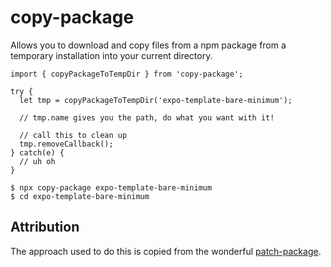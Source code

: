 # copy-package

Allows you to download and copy files from a npm package from a temporary installation into your current directory.

```
import { copyPackageToTempDir } from 'copy-package';

try {
  let tmp = copyPackageToTempDir('expo-template-bare-minimum');

  // tmp.name gives you the path, do what you want with it!

  // call this to clean up
  tmp.removeCallback();
} catch(e) {
  // uh oh
}
```

```
$ npx copy-package expo-template-bare-minimum
$ cd expo-template-bare-minimum
```

## Attribution

The approach used to do this is copied from the wonderful [patch-package](https://github.com/ds300/patch-package).
